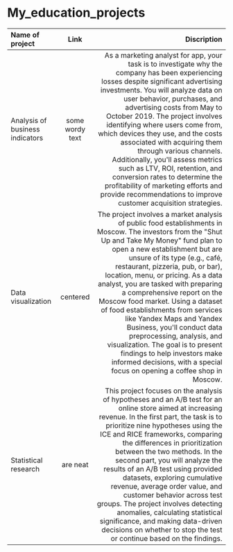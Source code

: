 # My_education_projects
| Name of project  | Link | Discription     |
|:------------- |:---------------:| -------------:|
| Analysis of business indicators      | some wordy text | As a marketing analyst for app, your task is to investigate why the company has been experiencing losses despite significant advertising investments. You will analyze data on user behavior, purchases, and advertising costs from May to October 2019. The project involves identifying where users come from, which devices they use, and the costs associated with acquiring them through various channels. Additionally, you'll assess metrics such as LTV, ROI, retention, and conversion rates to determine the profitability of marketing efforts and provide recommendations to improve customer acquisition strategies.   |
| Data visualization      | centered        | The project involves a market analysis of public food establishments in Moscow. The investors from the "Shut Up and Take My Money" fund plan to open a new establishment but are unsure of its type (e.g., café, restaurant, pizzeria, pub, or bar), location, menu, or pricing. As a data analyst, you are tasked with preparing a comprehensive report on the Moscow food market. Using a dataset of food establishments from services like Yandex Maps and Yandex Business, you'll conduct data preprocessing, analysis, and visualization. The goal is to present findings to help investors make informed decisions, with a special focus on opening a coffee shop in Moscow.  |
| Statistical research | are neat        | This project focuses on the analysis of hypotheses and an A/B test for an online store aimed at increasing revenue. In the first part, the task is to prioritize nine hypotheses using the ICE and RICE frameworks, comparing the differences in prioritization between the two methods. In the second part, you will analyze the results of an A/B test using provided datasets, exploring cumulative revenue, average order value, and customer behavior across test groups. The project involves detecting anomalies, calculating statistical significance, and making data-driven decisions on whether to stop the test or continue based on the findings. |
